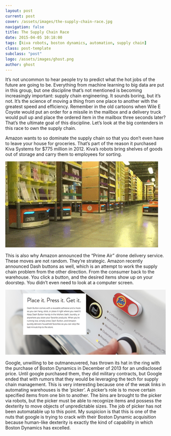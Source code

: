 ```yaml
---
layout: post
current: post
cover: /assets/images/the-supply-chain-race.jpg
navigation: false
title: The Supply Chain Race
date: 2015-04-05 10:18:00
tags: [kiva robots, boston dynamics, automation, supply chain]
class: post-template
subclass: "post"
logo: /assets/images/ghost.png
author: ghost
---
```


It’s not uncommon to hear people try to predict what the hot jobs of the future are going to be. Everything from machine learning to big data are put in this group, but one discipline that’s not mentioned is becoming increasingly important: supply chain engineering. It sounds boring, but it’s not. It’s the science of moving a thing from one place to another with the greatest speed and efficiency. Remember in the old cartoons when Wile E Coyote would put an order for a missile in the mailbox and a delivery truck would pull up and place the ordered item in the mailbox three seconds later? That’s the ultimate goal of this discipline. Let’s look at the big contenders in this race to own the supply chain.

Amazon wants to so dominate the supply chain so that you don’t even have to leave your house for groceries. That’s part of the reason it purchased Kiva Systems for $775 million in 2012. Kiva’s robots bring shelves of goods out of storage and carry them to employees for sorting.

![image](/assets/images/blog-3.gif)

This is also why Amazon announced the “Prime Air” drone delivery service. These moves are not random. They’re strategic. Amazon recently announced Dash buttons as well, which is an attempt to work the supply chain problem from the other direction. From the consumer back to the warehouse. You click a button, and the desired items show up on your doorstep. You didn’t even need to look at a computer screen.

![image](/assets/images/blog-img-4.png)

Google, unwilling to be outmaneuvered, has thrown its hat in the ring with the purchase of Boston Dynamics in December of 2013 for an undisclosed price. Until google purchased them, they did military contracts, but Google ended that with rumors that they would be leveraging the tech for supply chain management. This is very interesting because one of the weak links in automating warehouses is the ‘picker’. A picker’s role is to move certain specified items from one bin to another. The bins are brought to the picker via robots, but the picker must be able to recognize items and possess the dexterity to move objects of unpredictable sizes. The job of picker has not been automatable up to this point. My suspicion is that this is one of the nuts that google is trying to crack with their Boston Dynamic acquisition because human-like dexterity is exactly the kind of capability in which Boston Dynamics has excelled.
